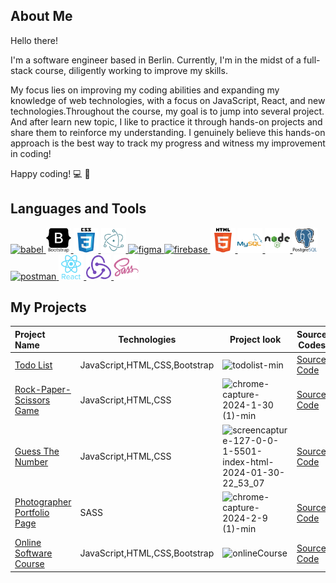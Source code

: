 


## About Me
Hello there!

I'm a software engineer based in Berlin. Currently, I'm in the midst of a full-stack course, diligently working to improve my skills. 

My focus lies on improving my coding abilities and expanding my knowledge of web technologies, with a focus on JavaScript, React, and new technologies.Throughout the course, my goal is to jump into several project. And after learn new topic, I like to practice it through hands-on projects and share them to reinforce my understanding. I genuinely believe this hands-on approach is the best way to track my progress and witness my improvement in coding!

Happy coding! 💻 🎉



## Languages and Tools
<p align="left"> <a href="https://babeljs.io/" target="_blank" rel="noreferrer"> <img src="https://www.vectorlogo.zone/logos/babeljs/babeljs-icon.svg" alt="babel" width="40" height="40"/> </a> <a href="https://getbootstrap.com" target="_blank" rel="noreferrer"> <img src="https://raw.githubusercontent.com/devicons/devicon/master/icons/bootstrap/bootstrap-plain-wordmark.svg" alt="bootstrap" width="40" height="40"/> </a> <a href="https://www.w3schools.com/css/" target="_blank" rel="noreferrer"> <img src="https://raw.githubusercontent.com/devicons/devicon/master/icons/css3/css3-original-wordmark.svg" alt="css3" width="40" height="40"/> </a> <a href="https://www.electronjs.org" target="_blank" rel="noreferrer"> <img src="https://raw.githubusercontent.com/devicons/devicon/master/icons/electron/electron-original.svg" alt="electron" width="40" height="40"/> </a> <a href="https://www.figma.com/" target="_blank" rel="noreferrer"> <img src="https://www.vectorlogo.zone/logos/figma/figma-icon.svg" alt="figma" width="40" height="40"/> </a> <a href="https://firebase.google.com/" target="_blank" rel="noreferrer"> <img src="https://www.vectorlogo.zone/logos/firebase/firebase-icon.svg" alt="firebase" width="40" height="40"/> </a> <a href="https://www.w3.org/html/" target="_blank" rel="noreferrer"> <img src="https://raw.githubusercontent.com/devicons/devicon/master/icons/html5/html5-original-wordmark.svg" alt="html5" width="40" height="40"/> </a> <a href="https://www.mysql.com/" target="_blank" rel="noreferrer"> <img src="https://raw.githubusercontent.com/devicons/devicon/master/icons/mysql/mysql-original-wordmark.svg" alt="mysql" width="40" height="40"/> </a> <a href="https://nodejs.org" target="_blank" rel="noreferrer"> <img src="https://raw.githubusercontent.com/devicons/devicon/master/icons/nodejs/nodejs-original-wordmark.svg" alt="nodejs" width="40" height="40"/> </a> <a href="https://www.postgresql.org" target="_blank" rel="noreferrer"> <img src="https://raw.githubusercontent.com/devicons/devicon/master/icons/postgresql/postgresql-original-wordmark.svg" alt="postgresql" width="40" height="40"/> </a> <a href="https://postman.com" target="_blank" rel="noreferrer"> <img src="https://www.vectorlogo.zone/logos/getpostman/getpostman-icon.svg" alt="postman" width="40" height="40"/> </a> <a href="https://reactjs.org/" target="_blank" rel="noreferrer"> <img src="https://raw.githubusercontent.com/devicons/devicon/master/icons/react/react-original-wordmark.svg" alt="react" width="40" height="40"/> </a> <a href="https://redux.js.org" target="_blank" rel="noreferrer"> <img src="https://raw.githubusercontent.com/devicons/devicon/master/icons/redux/redux-original.svg" alt="redux" width="40" height="40"/> </a> <a href="https://sass-lang.com" target="_blank" rel="noreferrer"> <img src="https://raw.githubusercontent.com/devicons/devicon/master/icons/sass/sass-original.svg" alt="sass" width="40" height="40"/> </a> </p>




<!-- Proudly created with GPRM ( https://gprm.itsvg.in ) -->
## My Projects
  Project Name       |Technologies     |Project look          |Source Codes       
:-------------------------|-------------------------|-------------------------|-------------------------
[Todo List](https://nidakasap.github.io/todo-list-JS/)| JavaScript,HTML,CSS,Bootstrap |![todolist-min](https://github.com/nidakasap/todo-list-JS/assets/150368632/6d279409-8d83-41b8-9190-8268b513de2f)|[Source Code](https://github.com/nidakasap/todo-list-JS)
[Rock-Paper-Scissors Game](https://nidakasap.github.io/rock-paper-scissors-game/)| JavaScript,HTML,CSS |![chrome-capture-2024-1-30 (1)-min](https://github.com/nidakasap/rock-paper-scissors-game/assets/150368632/662ed7dc-0ca4-4b9f-959a-3e19adbd86e6)|[Source Code](https://github.com/nidakasap/rock-paper-scissors-game)
[Guess The Number](https://nidakasap.github.io/guess-the-number-game/)| JavaScript,HTML,CSS |![screencapture-127-0-0-1-5501-index-html-2024-01-30-22_53_07](https://github.com/nidakasap/guess-the-number-game/assets/150368632/5ac9d359-1f62-41e6-a051-c269a1862440)|[Source Code](https://github.com/nidakasap/guess-the-number-game)
[Photographer Portfolio Page](https://nidakasap.github.io/SASS_Project_Photographer-Portfolio/)| SASS |![chrome-capture-2024-2-9 (1)-min](https://github.com/nidakasap/nidakasap/assets/150368632/a327b5f1-d76d-4b3e-9970-b711d70e58a6)|[Source Code](https://github.com/nidakasap/SASS_Project_Photographer-Portfolio)
[Online Software Course](https://nidakasap.github.io/online-software-course/)| JavaScript,HTML,CSS,Bootstrap |![onlineCourse](https://github.com/nidakasap/nidakasap/assets/150368632/6f4cbdfa-84dd-4e6a-8b3b-ee1520a30bef)|[Source Code](https://github.com/nidakasap/online-software-course)

